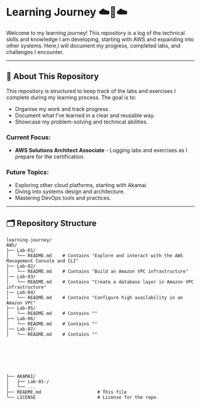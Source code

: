 # Learning Journey ☁️🚀☁️

Welcome to my learning journey! This repository is a log of the technical skills and knowledge I am developing, starting with AWS and expanding into other systems. Here,I will document my progress, completed labs, and challenges I encounter.

---

## 📖 About This Repository

This repository is structured to keep track of the labs and exercises I complete during my learning process. The goal is to:
- Organise my work and track progress.
- Document what I’ve learned in a clear and reusable way.
- Showcase my problem-solving and technical abilities.

### Current Focus:
- **AWS Solutions Architect Associate** - Logging labs and exercises as I prepare for the certification.

### Future Topics:
- Exploring other cloud platforms, starting with Akamai.
- Diving into systems design and architecture.
- Mastering DevOps tools and practices.

---

## 🗂️ Repository Structure

```plaintext
learning-journey/
AWS/
├── Lab-01/
│   └── README.md    # Contains "Explore and interact with the AWS Management Console and CLI"
├── Lab-02/
│   └── README.md    # Contains "Build an Amazon VPC infrastructure"
|── Lab-03/
│   └── README.md    # Contains "Create a database layer in Amazon VPC infrastructure"
|── Lab-04/
│   └── README.md    # Contains "Configure high availability in an Amazon VPC"
├── Lab-05/
│   └── README.md    # Contains ""
├── Lab-06/
│   └── README.md    # Contains ""
|── Lab-07/
│   └── README.md    # Contains ""







├── AKAMAI/
│   ├── Lab-01-/
│   └── ...
├── README.md                     # This file
└── LICENSE                       # License for the repo

